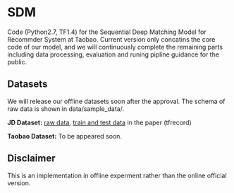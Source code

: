 # SDM
Code (Python2.7, TF1.4) for the Sequential Deep Matching Model for Recommder System at Taobao. Current version only concatins the core code of our model, and we will continuously complete the remaining parts including data processing, evaluation and runing pipline guidance for the public.

## Datasets
We will release our offline datasets soon after the approval. The schema of raw data is shown in data/sample_data/.

**JD Dataset:** [raw data](https://drive.google.com/open?id=19PemKrhA8j-RZj0i20_j4ERcnzaxl5JZ), [train and test data](https://drive.google.com/open?id=1pam-_ojsKooRLVeOXEvbh3AwJ6S4IZ7B) in the paper (tfrecord)

**Taobao Dataset:** To be appeared soon.

## Disclaimer
This is an implementation in offline experment rather than the online official version.
